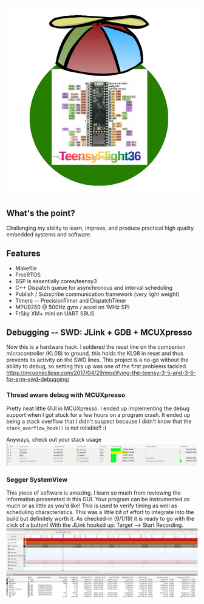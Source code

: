 ![Image description](teensyflight.png)
## What's the point?
Challenging my ability to learn, improve, and produce practical high quality embedded systems and software.

## Features
- Makefile
- FreeRTOS
- BSP is essentially cores/teensy3
- C++ Dispatch queue for asynchronous and interval scheduling
- Publish / Subscribe communication framework (very light weight)
- Timers -- PrecisionTimer and DispatchTimer
- MPU9250 @ 500Hz gyro / accel on 1MHz SPI
- FrSky XM+ mini on UART SBUS


## Debugging -- SWD: JLink + GDB + MCUXpresso
Now this is a hardware hack. I soldered the reset line on the companion microcontroller (KL08) to ground, this holds the KL08 in reset and thus prevents its activity on the SWD lines. This project is a no-go without the ability to debug, so setting this up was one of the first problems tackled.
https://mcuoneclipse.com/2017/04/29/modifying-the-teensy-3-5-and-3-6-for-arm-swd-debugging/
### Thread aware debug with MCUXpresso
Pretty neat little GUI in MCUXpresso. I ended up implementing the debug support when  I got stuck for a few hours on a program crash. It ended up being a stack overflow that I didn't suspect because I didn't know that the `stack_overflow_hook()` is not reliable!! :(

Anyways, check out your stack usage
![Image description](freertosTAD.png)
### Segger SystemView
This piece of software is amazing. I learn so much from reviewing the information preseneted in this GUI. Your program can be instrumented as much or as little as you'd like! This is used to verify timing as well as scheduling characteristics. This was a little bit of effort to integrate into the build but definitely worth it. As checked-in (9/1/19) it is ready to go with the click of a button! With the JLink hooked up: Target --> Start Recording.
![Image description](systemview.png)


